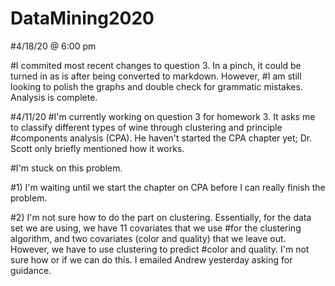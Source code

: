 # DataMining2020

#4/18/20 @ 6:00 pm

#I commited most recent changes to question 3. In a pinch, it could be turned in as is after being converted to markdown. However,
#I am still looking to polish the graphs and double check for grammatic mistakes. Analysis is complete.

#4/11/20
#I'm currently working on question 3 for homework 3. It asks me to classify different types of wine through clustering and principle
#components analysis (CPA). He haven't started the CPA chapter yet; Dr. Scott only briefly mentioned how it works.

#I'm stuck on this problem.

#1) I'm waiting until we start the chapter on CPA before I can really finish the problem.

#2) I'm not sure how to do the part on clustering. Essentially, for the data set we are using, we have 11 covariates that we use
#for the clustering algorithm, and two covariates (color and quality) that we leave out. However, we have to use clustering to predict
#color and quality. I'm not sure how or if we can do this. I emailed Andrew yesterday asking for guidance.
